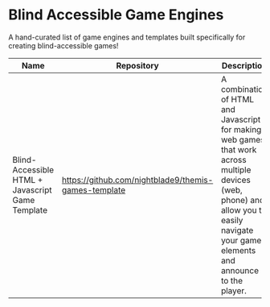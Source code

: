# Blind Accessible Game Engines

A hand-curated list of game engines and templates built specifically for creating blind-accessible games!

| Name | Repository | Description |
| --- | --- | --- |
| Blind-Accessible HTML + Javascript Game Template | https://github.com/nightblade9/themis-games-template | A combination of HTML and Javascript for making web games that work across multiple devices (web, phone) and allow you to easily navigate your game elements and announce to the player. |
